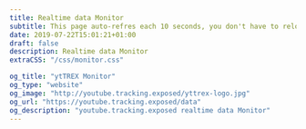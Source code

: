 ```yaml
---
title: Realtime data Monitor
subtitle: This page auto-refres each 10 seconds, you don't have to reload
date: 2019-07-22T15:01:21+01:00
draft: false
description: Realtime data Monitor
extraCSS: "/css/monitor.css"

og_title: "ytTREX Monitor"
og_type: "website"
og_image: "http://youtube.tracking.exposed/yttrex-logo.jpg"
og_url: "https://youtube.tracking.exposed/data"
og_description: "youtube.tracking.exposed realtime data Monitor"
---
```


<div id="fuffa">

  <div class="info" id="master--info" hidden>
    <span class="col-1 number">💡</span>
    <span class="col-1 relative"></span>
    <b>
      <span class="col-5 message"></span>
      <span class="col-3 subject"></span>
    </b>
  </div>

  <div class="htmls" id="master--htmls" hidden>
    <span class="col-1 number">🖳</span>
    <span class="col-1 savingTime timevar"></span>
    <span class="col-1 relative"></span>
    <span class="col-3 href"></span>
    <span class="col-3 selector"></span>
    <span class="col-1 size"></span>
    <span class="col-1 publicKey"></span>
  </div>

  <div class="home" id="master--home" hidden>
    <span class="col-1 number">H</span>
    <span class="col-1 savingTime timevar"></span>
    <span class="col-1 publicKey"></span>
    <span class="col-8 firstSection"></span>
  </div>

  <div class="video" id="master--video" hidden>
    <span class="col-1 number">V</span>
    <span class="col-1 savingTime timevar"></span>
    <span class="col-1 id"></span>
    <span class="col-5 title"></span>
    <span class="col-2 authorName"></span>
    <span class="col-1 type"></span>
  </div>

  <div class="supporters" id="master--supporters" hidden>
    <span class="col-1 number">首</span>
    <span class="col-1 timevar creationTime"></span>
    <span class="col-2 relative"></span>
    <span class="col-1 publicKey"></span>
    <span class="col-4 p"></span>
    <span class="col-2 version"></span>
  </div>

  <div class="client" id="master--client" hidden>
    <span class="col-1 number">⚠</span>
    <span class="col-6 message"></span>
    <span class="col-3 subject"></span>
  </div>

  <div class="stat" id="master--stat" hidden>
    <span class="col-1 number">؀</span>
    <span class="col-5 countby"></span>
    <span class="col-1 lastUpdate"></span>
    <span class="col-1 start"></span>
    <span class="col-1 end"></span>
    <span class="col-1 duration"></span>
  </div>

</div>

<div id="loader" class="standardLoader"></div>

<script type="text/javascript" src="/js/global.js"></script>
<script type="text/javascript" src="/js/monitor.js"></script>
<script type="text/javascript">

  $( document ).ready(function() {
    monitor();
  });

</script>